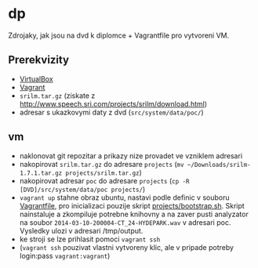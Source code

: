 # dp

Zdrojaky, jak jsou na dvd k diplomce + Vagrantfile pro vytvoreni VM.

## Prerekvizity

 - [VirtualBox](https://www.virtualbox.org/)
 - [Vagrant](https://www.vagrantup.com/)
 - `srilm.tar.gz` (ziskate z http://www.speech.sri.com/projects/srilm/download.html)
 - adresar s ukazkovymi daty z dvd (`src/system/data/poc/`)
 
## vm
 - naklonovat git repozitar a prikazy nize provadet ve vzniklem adresari
 - nakopirovat `srilm.tar.gz` do adresare `projects` (`mv ~/Downloads/srilm-1.7.1.tar.gz projects/srilm.tar.gz`)
 - nakopirovat adresar `poc` do adresare `projects` (`cp -R [DVD]/src/system/data/poc projects/`)
 - `vagrant up` stahne obraz ubuntu, nastavi podle definic v souboru [Vagrantfile](Vagrantfile), pro inicializaci pouzije skript [projects/bootstrap.sh](projects/bootstrap.sh). Skript nainstaluje a zkompiluje potrebne knihovny a na zaver pusti analyzator na soubor `2014-03-10-200004-CT_24-HYDEPARK.wav` v adresari poc. Vysledky ulozi v adresari /tmp/output.
 - ke stroji se lze prihlasit pomoci `vagrant ssh`
 - (`vagrant ssh` pouzivat vlastni vytvoreny klic, ale v pripade potreby login:pass `vagrant:vagrant`)
